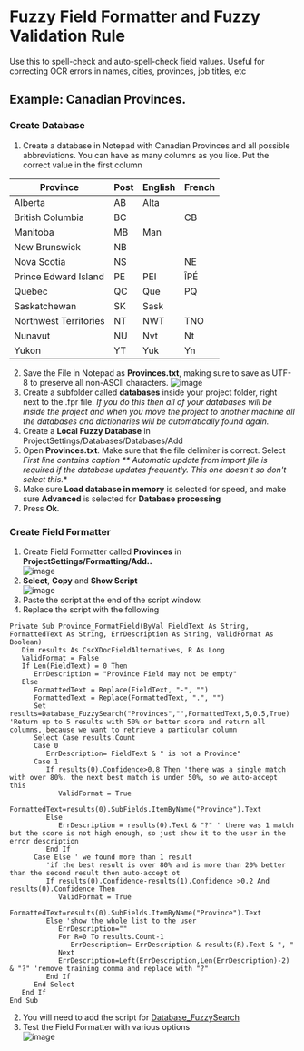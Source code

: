 # Fuzzy Field Formatter and Fuzzy Validation Rule

Use this to spell-check and auto-spell-check field values. Useful for correcting OCR errors in names, cities, provinces, job titles, etc

## Example: Canadian Provinces.

### Create Database
1. Create a database in Notepad with Canadian Provinces and all possible abbreviations. You can have as many columns as you like. Put the correct value in the first column

Province|Post|English|French
--------|----|--|--
Alberta|AB|Alta|
British Columbia|BC||CB
Manitoba|MB|Man|
New Brunswick|NB||
Nova Scotia|NS||NE
Prince Edward Island|PE|PEI|ÎPÉ
Quebec|QC|Que|PQ
Saskatchewan|SK|Sask|
Northwest Territories|NT|NWT|TNO
Nunavut|NU|Nvt|Nt
Yukon|YT|Yuk|Yn
2. Save the File in Notepad as **Provinces.txt**, making sure to save as UTF-8 to preserve all non-ASCII characters.
![image](https://user-images.githubusercontent.com/47416964/76402246-713e5f00-6383-11ea-9d7e-59e559953926.png)
2. Create a subfolder called **databases** inside your project folder, right next to the .fpr file. *If you do this then all of your databases will be inside the project and when you move the project to another machine all the databases and dictionaries will be automatically found again.*
1. Create a **Local Fuzzy Database** in ProjectSettings/Databases/Databases/Add
1. Open **Provinces.txt**. Make sure that the file delimiter is correct. Select **First line contains caption*
** *Automatic update from import file* is required if the database updates frequently. This one doesn't so don't select this.**
1. Make sure **Load database in memory** is selected for speed, and make sure **Advanced** is selected for **Database processing**
1. Press **Ok**.
### Create Field Formatter
1. Create Field Formatter called **Provinces** in **ProjectSettings/Formatting/Add..**  
    ![image](https://user-images.githubusercontent.com/47416964/76403678-8c11d300-6385-11ea-92ba-446a5ea5be9f.png)
1. **Select**, **Copy** and **Show Script**  
    ![image](https://user-images.githubusercontent.com/47416964/76403778-b82d5400-6385-11ea-98fe-e61151a44dad.png)
1. Paste the script at the end of the script window.
1. Replace the script with the following
```VBA
Private Sub Province_FormatField(ByVal FieldText As String, FormattedText As String, ErrDescription As String, ValidFormat As Boolean)
   Dim results As CscXDocFieldAlternatives, R As Long
   ValidFormat = False
   If Len(FieldText) = 0 Then
      ErrDescription = "Province Field may not be empty"
   Else
      FormattedText = Replace(FieldText, "-", "")
      FormattedText = Replace(FormattedText, ".", "")
      Set results=Database_FuzzySearch("Provinces","",FormattedText,5,0.5,True) 'Return up to 5 results with 50% or better score and return all columns, because we want to retrieve a particular column
      Select Case results.Count
      Case 0
         ErrDescription= FieldText & " is not a Province"
      Case 1
         If results(0).Confidence>0.8 Then 'there was a single match with over 80%. the next best match is under 50%, so we auto-accept this
            ValidFormat = True
            FormattedText=results(0).SubFields.ItemByName("Province").Text
         Else
            ErrDescription = results(0).Text & "?" ' there was 1 match but the score is not high enough, so just show it to the user in the error description
         End If
      Case Else ' we found more than 1 result
         'if the best result is over 80% and is more than 20% better than the second result then auto-accept ot
         If results(0).Confidence-results(1).Confidence >0.2 And results(0).Confidence Then
            ValidFormat = True
            FormattedText=results(0).SubFields.ItemByName("Province").Text
         Else 'show the whole list to the user
            ErrDescription=""
            For R=0 To results.Count-1
               ErrDescription= ErrDescription & results(R).Text & ", "
            Next
            ErrDescription=Left(ErrDescription,Len(ErrDescription)-2) & "?" 'remove training comma and replace with "?"
         End If
      End Select
   End If
End Sub
```
2. You will need to add the script for [Database_FuzzySearch](https://github.com/KofaxRPA/KTScripts/blob/master/Database_FuzzySearch.vb)
2. Test the Field Formatter with various options  
![image](https://user-images.githubusercontent.com/47416964/76406397-f0369600-6389-11ea-9d7e-64136be9feee.png)


